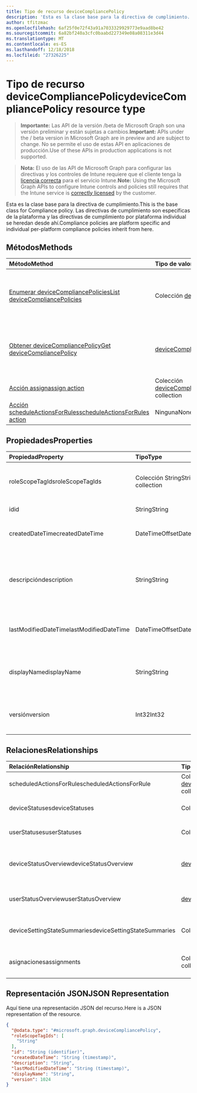 ```yaml
---
title: Tipo de recurso deviceCompliancePolicy
description: 'Esta es la clase base para la directiva de cumplimiento. Las directivas de cumplimiento son específicas de la plataforma y las directivas de cumplimiento por plataforma individual se heredan desde ahí. '
author: tfitzmac
ms.openlocfilehash: 6af25f0e72f43a91a7033329929773e9aad8be42
ms.sourcegitcommit: 6a82bf240a3cfc0baabd227349e08a08311e3d44
ms.translationtype: MT
ms.contentlocale: es-ES
ms.lasthandoff: 12/18/2018
ms.locfileid: "27326225"
---
```

# <a name="devicecompliancepolicy-resource-type"></a><span data-ttu-id="5f93f-104">Tipo de recurso deviceCompliancePolicy</span><span class="sxs-lookup"><span data-stu-id="5f93f-104">deviceCompliancePolicy resource type</span></span>

> <span data-ttu-id="5f93f-105">**Importante:** Las API de la versión /beta de Microsoft Graph son una versión preliminar y están sujetas a cambios.</span><span class="sxs-lookup"><span data-stu-id="5f93f-105">**Important:** APIs under the / beta version in Microsoft Graph are in preview and are subject to change.</span></span> <span data-ttu-id="5f93f-106">No se permite el uso de estas API en aplicaciones de producción.</span><span class="sxs-lookup"><span data-stu-id="5f93f-106">Use of these APIs in production applications is not supported.</span></span>

> <span data-ttu-id="5f93f-107">**Nota:** El uso de las API de Microsoft Graph para configurar las directivas y los controles de Intune requiere que el cliente tenga la [licencia correcta](https://go.microsoft.com/fwlink/?linkid=839381) para el servicio Intune.</span><span class="sxs-lookup"><span data-stu-id="5f93f-107">**Note:** Using the Microsoft Graph APIs to configure Intune controls and policies still requires that the Intune service is [correctly licensed](https://go.microsoft.com/fwlink/?linkid=839381) by the customer.</span></span>

<span data-ttu-id="5f93f-108">Esta es la clase base para la directiva de cumplimiento.</span><span class="sxs-lookup"><span data-stu-id="5f93f-108">This is the base class for Compliance policy.</span></span> <span data-ttu-id="5f93f-109">Las directivas de cumplimiento son específicas de la plataforma y las directivas de cumplimiento por plataforma individual se heredan desde ahí.</span><span class="sxs-lookup"><span data-stu-id="5f93f-109">Compliance policies are platform specific and individual per-platform compliance policies inherit from here.</span></span> 
## <a name="methods"></a><span data-ttu-id="5f93f-110">Métodos</span><span class="sxs-lookup"><span data-stu-id="5f93f-110">Methods</span></span>
|<span data-ttu-id="5f93f-111">Método</span><span class="sxs-lookup"><span data-stu-id="5f93f-111">Method</span></span>|<span data-ttu-id="5f93f-112">Tipo de valor devuelto</span><span class="sxs-lookup"><span data-stu-id="5f93f-112">Return Type</span></span>|<span data-ttu-id="5f93f-113">Descripción</span><span class="sxs-lookup"><span data-stu-id="5f93f-113">Description</span></span>|
|:---|:---|:---|
|[<span data-ttu-id="5f93f-114">Enumerar deviceCompliancePolicies</span><span class="sxs-lookup"><span data-stu-id="5f93f-114">List deviceCompliancePolicies</span></span>](../api/intune-deviceconfig-devicecompliancepolicy-list.md)|<span data-ttu-id="5f93f-115">Colección [deviceCompliancePolicy](../resources/intune-deviceconfig-devicecompliancepolicy.md)</span><span class="sxs-lookup"><span data-stu-id="5f93f-115">[deviceCompliancePolicy](../resources/intune-deviceconfig-devicecompliancepolicy.md) collection</span></span>|<span data-ttu-id="5f93f-116">Enumere las propiedades y las relaciones de los objetos [deviceCompliancePolicy](../resources/intune-deviceconfig-devicecompliancepolicy.md).</span><span class="sxs-lookup"><span data-stu-id="5f93f-116">List properties and relationships of the [deviceCompliancePolicy](../resources/intune-deviceconfig-devicecompliancepolicy.md) objects.</span></span>|
|[<span data-ttu-id="5f93f-117">Obtener deviceCompliancePolicy</span><span class="sxs-lookup"><span data-stu-id="5f93f-117">Get deviceCompliancePolicy</span></span>](../api/intune-deviceconfig-devicecompliancepolicy-get.md)|[<span data-ttu-id="5f93f-118">deviceCompliancePolicy</span><span class="sxs-lookup"><span data-stu-id="5f93f-118">deviceCompliancePolicy</span></span>](../resources/intune-deviceconfig-devicecompliancepolicy.md)|<span data-ttu-id="5f93f-119">Lea las propiedades y las relaciones del objeto [deviceCompliancePolicy](../resources/intune-deviceconfig-devicecompliancepolicy.md).</span><span class="sxs-lookup"><span data-stu-id="5f93f-119">Read properties and relationships of the [deviceCompliancePolicy](../resources/intune-deviceconfig-devicecompliancepolicy.md) object.</span></span>|
|[<span data-ttu-id="5f93f-120">Acción assign</span><span class="sxs-lookup"><span data-stu-id="5f93f-120">assign action</span></span>](../api/intune-deviceconfig-devicecompliancepolicy-assign.md)|<span data-ttu-id="5f93f-121">Colección [deviceCompliancePolicyAssignment](../resources/intune-deviceconfig-devicecompliancepolicyassignment.md)</span><span class="sxs-lookup"><span data-stu-id="5f93f-121">[deviceCompliancePolicyAssignment](../resources/intune-deviceconfig-devicecompliancepolicyassignment.md) collection</span></span>|<span data-ttu-id="5f93f-122">Todavía no documentado</span><span class="sxs-lookup"><span data-stu-id="5f93f-122">Not yet documented</span></span>|
|[<span data-ttu-id="5f93f-123">Acción scheduleActionsForRules</span><span class="sxs-lookup"><span data-stu-id="5f93f-123">scheduleActionsForRules action</span></span>](../api/intune-deviceconfig-devicecompliancepolicy-scheduleactionsforrules.md)|<span data-ttu-id="5f93f-124">Ninguna</span><span class="sxs-lookup"><span data-stu-id="5f93f-124">None</span></span>|<span data-ttu-id="5f93f-125">Todavía no documentado</span><span class="sxs-lookup"><span data-stu-id="5f93f-125">Not yet documented</span></span>|

## <a name="properties"></a><span data-ttu-id="5f93f-126">Propiedades</span><span class="sxs-lookup"><span data-stu-id="5f93f-126">Properties</span></span>
|<span data-ttu-id="5f93f-127">Propiedad</span><span class="sxs-lookup"><span data-stu-id="5f93f-127">Property</span></span>|<span data-ttu-id="5f93f-128">Tipo</span><span class="sxs-lookup"><span data-stu-id="5f93f-128">Type</span></span>|<span data-ttu-id="5f93f-129">Descripción</span><span class="sxs-lookup"><span data-stu-id="5f93f-129">Description</span></span>|
|:---|:---|:---|
|<span data-ttu-id="5f93f-130">roleScopeTagIds</span><span class="sxs-lookup"><span data-stu-id="5f93f-130">roleScopeTagIds</span></span>|<span data-ttu-id="5f93f-131">Colección String</span><span class="sxs-lookup"><span data-stu-id="5f93f-131">String collection</span></span>|<span data-ttu-id="5f93f-132">Lista de etiquetas de ámbito para esta instancia de entidad.</span><span class="sxs-lookup"><span data-stu-id="5f93f-132">List of Scope Tags for this Entity instance.</span></span>|
|<span data-ttu-id="5f93f-133">id</span><span class="sxs-lookup"><span data-stu-id="5f93f-133">id</span></span>|<span data-ttu-id="5f93f-134">String</span><span class="sxs-lookup"><span data-stu-id="5f93f-134">String</span></span>|<span data-ttu-id="5f93f-135">Clave de la entidad.</span><span class="sxs-lookup"><span data-stu-id="5f93f-135">Key of the entity.</span></span>|
|<span data-ttu-id="5f93f-136">createdDateTime</span><span class="sxs-lookup"><span data-stu-id="5f93f-136">createdDateTime</span></span>|<span data-ttu-id="5f93f-137">DateTimeOffset</span><span class="sxs-lookup"><span data-stu-id="5f93f-137">DateTimeOffset</span></span>|<span data-ttu-id="5f93f-138">Fecha y hora en la que se creó el objeto.</span><span class="sxs-lookup"><span data-stu-id="5f93f-138">DateTime the object was created.</span></span>|
|<span data-ttu-id="5f93f-139">descripción</span><span class="sxs-lookup"><span data-stu-id="5f93f-139">description</span></span>|<span data-ttu-id="5f93f-140">String</span><span class="sxs-lookup"><span data-stu-id="5f93f-140">String</span></span>|<span data-ttu-id="5f93f-141">Descripción proporcionada por el administrador de la configuración del dispositivo.</span><span class="sxs-lookup"><span data-stu-id="5f93f-141">Admin provided description of the Device Configuration.</span></span>|
|<span data-ttu-id="5f93f-142">lastModifiedDateTime</span><span class="sxs-lookup"><span data-stu-id="5f93f-142">lastModifiedDateTime</span></span>|<span data-ttu-id="5f93f-143">DateTimeOffset</span><span class="sxs-lookup"><span data-stu-id="5f93f-143">DateTimeOffset</span></span>|<span data-ttu-id="5f93f-144">Fecha y hora en la que se modificó el objeto por última vez.</span><span class="sxs-lookup"><span data-stu-id="5f93f-144">DateTime the object was last modified.</span></span>|
|<span data-ttu-id="5f93f-145">displayName</span><span class="sxs-lookup"><span data-stu-id="5f93f-145">displayName</span></span>|<span data-ttu-id="5f93f-146">String</span><span class="sxs-lookup"><span data-stu-id="5f93f-146">String</span></span>|<span data-ttu-id="5f93f-147">Nombre proporcionado por el administrador de la configuración del dispositivo.</span><span class="sxs-lookup"><span data-stu-id="5f93f-147">Admin provided name of the device configuration.</span></span>|
|<span data-ttu-id="5f93f-148">versión</span><span class="sxs-lookup"><span data-stu-id="5f93f-148">version</span></span>|<span data-ttu-id="5f93f-149">Int32</span><span class="sxs-lookup"><span data-stu-id="5f93f-149">Int32</span></span>|<span data-ttu-id="5f93f-150">Versión de la configuración del dispositivo.</span><span class="sxs-lookup"><span data-stu-id="5f93f-150">Version of the device configuration.</span></span>|

## <a name="relationships"></a><span data-ttu-id="5f93f-151">Relaciones</span><span class="sxs-lookup"><span data-stu-id="5f93f-151">Relationships</span></span>
|<span data-ttu-id="5f93f-152">Relación</span><span class="sxs-lookup"><span data-stu-id="5f93f-152">Relationship</span></span>|<span data-ttu-id="5f93f-153">Tipo</span><span class="sxs-lookup"><span data-stu-id="5f93f-153">Type</span></span>|<span data-ttu-id="5f93f-154">Descripción</span><span class="sxs-lookup"><span data-stu-id="5f93f-154">Description</span></span>|
|:---|:---|:---|
|<span data-ttu-id="5f93f-155">scheduledActionsForRule</span><span class="sxs-lookup"><span data-stu-id="5f93f-155">scheduledActionsForRule</span></span>|<span data-ttu-id="5f93f-156">Colección [deviceComplianceScheduledActionForRule](../resources/intune-deviceconfig-devicecompliancescheduledactionforrule.md)</span><span class="sxs-lookup"><span data-stu-id="5f93f-156">[deviceComplianceScheduledActionForRule](../resources/intune-deviceconfig-devicecompliancescheduledactionforrule.md) collection</span></span>|<span data-ttu-id="5f93f-157">La lista de acción programada para esta regla</span><span class="sxs-lookup"><span data-stu-id="5f93f-157">The list of scheduled action for this rule</span></span>|
|<span data-ttu-id="5f93f-158">deviceStatuses</span><span class="sxs-lookup"><span data-stu-id="5f93f-158">deviceStatuses</span></span>|<span data-ttu-id="5f93f-159">Colección [deviceComplianceDeviceStatus](../resources/intune-deviceconfig-devicecompliancedevicestatus.md)</span><span class="sxs-lookup"><span data-stu-id="5f93f-159">[deviceComplianceDeviceStatus](../resources/intune-deviceconfig-devicecompliancedevicestatus.md) collection</span></span>|<span data-ttu-id="5f93f-160">Lista de DeviceComplianceDeviceStatus.</span><span class="sxs-lookup"><span data-stu-id="5f93f-160">List of DeviceComplianceDeviceStatus.</span></span>|
|<span data-ttu-id="5f93f-161">userStatuses</span><span class="sxs-lookup"><span data-stu-id="5f93f-161">userStatuses</span></span>|<span data-ttu-id="5f93f-162">Colección [deviceComplianceUserStatus](../resources/intune-deviceconfig-devicecomplianceuserstatus.md)</span><span class="sxs-lookup"><span data-stu-id="5f93f-162">[deviceComplianceUserStatus](../resources/intune-deviceconfig-devicecomplianceuserstatus.md) collection</span></span>|<span data-ttu-id="5f93f-163">Lista de DeviceComplianceUserStatus.</span><span class="sxs-lookup"><span data-stu-id="5f93f-163">List of DeviceComplianceUserStatus.</span></span>|
|<span data-ttu-id="5f93f-164">deviceStatusOverview</span><span class="sxs-lookup"><span data-stu-id="5f93f-164">deviceStatusOverview</span></span>|[<span data-ttu-id="5f93f-165">deviceComplianceDeviceOverview</span><span class="sxs-lookup"><span data-stu-id="5f93f-165">deviceComplianceDeviceOverview</span></span>](../resources/intune-deviceconfig-devicecompliancedeviceoverview.md)|<span data-ttu-id="5f93f-166">Información general del estado de los dispositivos sobre el cumplimiento de dispositivos</span><span class="sxs-lookup"><span data-stu-id="5f93f-166">Device compliance devices status overview</span></span>|
|<span data-ttu-id="5f93f-167">userStatusOverview</span><span class="sxs-lookup"><span data-stu-id="5f93f-167">userStatusOverview</span></span>|[<span data-ttu-id="5f93f-168">deviceComplianceUserOverview</span><span class="sxs-lookup"><span data-stu-id="5f93f-168">deviceComplianceUserOverview</span></span>](../resources/intune-deviceconfig-devicecomplianceuseroverview.md)|<span data-ttu-id="5f93f-169">Información general del estado de los usuarios sobre el cumplimiento de dispositivos</span><span class="sxs-lookup"><span data-stu-id="5f93f-169">Device compliance users status overview</span></span>|
|<span data-ttu-id="5f93f-170">deviceSettingStateSummaries</span><span class="sxs-lookup"><span data-stu-id="5f93f-170">deviceSettingStateSummaries</span></span>|<span data-ttu-id="5f93f-171">Colección [settingStateDeviceSummary](../resources/intune-deviceconfig-settingstatedevicesummary.md)</span><span class="sxs-lookup"><span data-stu-id="5f93f-171">[settingStateDeviceSummary](../resources/intune-deviceconfig-settingstatedevicesummary.md) collection</span></span>|<span data-ttu-id="5f93f-172">Resumen de dispositivo del estado de configuración de cumplimiento</span><span class="sxs-lookup"><span data-stu-id="5f93f-172">Compliance Setting State Device Summary</span></span>|
|<span data-ttu-id="5f93f-173">asignaciones</span><span class="sxs-lookup"><span data-stu-id="5f93f-173">assignments</span></span>|<span data-ttu-id="5f93f-174">Colección [deviceCompliancePolicyAssignment](../resources/intune-deviceconfig-devicecompliancepolicyassignment.md)</span><span class="sxs-lookup"><span data-stu-id="5f93f-174">[deviceCompliancePolicyAssignment](../resources/intune-deviceconfig-devicecompliancepolicyassignment.md) collection</span></span>|<span data-ttu-id="5f93f-175">El conjunto de asignaciones para esta directiva de cumplimiento.</span><span class="sxs-lookup"><span data-stu-id="5f93f-175">The collection of assignments for this compliance policy.</span></span>|

## <a name="json-representation"></a><span data-ttu-id="5f93f-176">Representación JSON</span><span class="sxs-lookup"><span data-stu-id="5f93f-176">JSON Representation</span></span>
<span data-ttu-id="5f93f-177">Aquí tiene una representación JSON del recurso.</span><span class="sxs-lookup"><span data-stu-id="5f93f-177">Here is a JSON representation of the resource.</span></span>
<!-- {
  "blockType": "resource",
  "keyProperty": "id",
  "@odata.type": "microsoft.graph.deviceCompliancePolicy"
}
-->
``` json
{
  "@odata.type": "#microsoft.graph.deviceCompliancePolicy",
  "roleScopeTagIds": [
    "String"
  ],
  "id": "String (identifier)",
  "createdDateTime": "String (timestamp)",
  "description": "String",
  "lastModifiedDateTime": "String (timestamp)",
  "displayName": "String",
  "version": 1024
}
```





